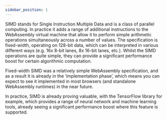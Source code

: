 ```yaml
---
sidebar_position: 1
---
```


SIMD stands for Single Instruction Multiple Data and is a class of parallel computing. In practice it adds a range of additional instructions to the WebAssembly virtual machine that allow it to perform simple arithmetic operations simultaneously across a number of values. The specification is fixed-width, operating on 128-bit data, which can be interpreted in various different ways (e.g. 16x 8-bit lanes, 8x 16-bit lanes, etc.). Whilst the SIMD operations are quite simple, they can provide a significant performance boost for certain algorithmic computation.

Fixed-width SIMD was a relatively simple WebAssembly specification, and as a result it is already in the ‘implementation phase’, which means you can expect to see it implemented in most browsers (and standalone WebAssembly runtimes) in the near future.

In practice, SIMD is already proving valuable, with the TensorFlow library for example, which provides a range of neural network and machine learning tools, already seeing a significant performance boost where this feature is supported.